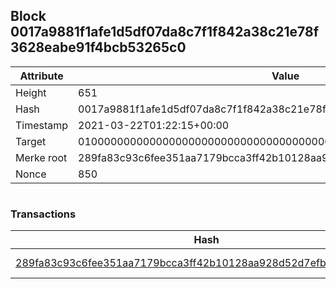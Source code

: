 ## Block 0017a9881f1afe1d5df07da8c7f1f842a38c21e78f3628eabe91f4bcb53265c0

Attribute | Value
--- | ---
Height | 651
Hash | 0017a9881f1afe1d5df07da8c7f1f842a38c21e78f3628eabe91f4bcb53265c0
Timestamp | 2021-03-22T01:22:15+00:00
Target | 0100000000000000000000000000000000000000000000000000000000000000
Merke root | 289fa83c93c6fee351aa7179bcca3ff42b10128aa928d52d7efbaa0cc7323df9
Nonce | 850

```

```

### Transactions

Hash | Amount
--- | ---
[289fa83c93c6fee351aa7179bcca3ff42b10128aa928d52d7efbaa0cc7323df9](289fa83c93c6fee351aa7179bcca3ff42b10128aa928d52d7efbaa0cc7323df9.md) | 10.00000000 SKEPTI 
